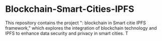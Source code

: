 # Blockchain-Smart-Cities-IPFS
This repository contains the project ": blockchain in Smart citie IPFS framework," which explores the integration of blockchain technology and IPFS to enhance data security and privacy in smart cities. T
